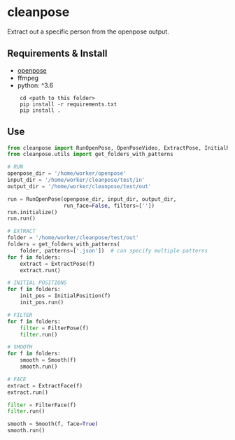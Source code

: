 # cleanpose

Extract out a specific person from the openpose output.

## Requirements & Install

* [openpose](https://github.com/CMU-Perceptual-Computing-Lab/openpose)
* ffmpeg
* python: ^3.6

```
    cd <path to this folder>
    pip install -r requirements.txt
    pip install .
```

## Use

```python
from cleanpose import RunOpenPose, OpenPoseVideo, ExtractPose, InitialPosition, FilterPose, Smooth
from cleanpose.utils import get_folders_with_patterns

# RUN
openpose_dir = '/home/worker/openpose'
input_dir = '/home/worker/cleanpose/test/in'
output_dir = '/home/worker/cleanpose/test/out'

run = RunOpenPose(openpose_dir, input_dir, output_dir,
                  run_face=False, filters=[''])
run.initialize()
run.run()

# EXTRACT
folder = '/home/worker/cleanpose/test/out'
folders = get_folders_with_patterns(
    folder, patterns=['.json'])  # can specify multiple patterns
for f in folders:
    extract = ExtractPose(f)
    extract.run()

# INITIAL POSITIONS
for f in folders:
    init_pos = InitialPosition(f)
    init_pos.run()

# FILTER
for f in folders:
    filter = FilterPose(f)
    filter.run()

# SMOOTH
for f in folders:
    smooth = Smooth(f)
    smooth.run()

# FACE
extract = ExtractFace(f)
extract.run()

filter = FilterFace(f)
filter.run()

smooth = Smooth(f, face=True)
smooth.run()
```